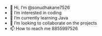- 👋 Hi, I’m @sonudhakane7526
- 👀 I’m interested in coding 
- 🌱 I’m currently learning Java 
- 💞️ I’m looking to collaborate on the projects 
- 📫 How to reach me 8855997526 

<!---
sonudhakane7526/sonudhakane7526 is a ✨ special ✨ repository because its `README.md` (this file) appears on your GitHub profile.
You can click the Preview link to take a look at your changes.
--->
